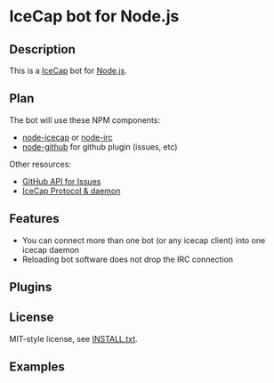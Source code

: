 IceCap bot for Node.js
======================

Description
-----------

This is a [IceCap](http://icecap.irssi2.org/) bot for [Node.js](http://www.nodejs.org). 

Plan
----

The bot will use these NPM components:

* [node-icecap](https://github.com/jheusala/node-icecap) or [node-irc](https://github.com/martynsmith/node-irc)
* [node-github](https://github.com/ajaxorg/node-github) for github plugin (issues, etc)

Other resources:

* [GitHub API for Issues](http://develop.github.com/p/issues.html)
* [IceCap Protocol & daemon](http://icecap.irssi2.org/)

Features
--------

* You can connect more than one bot (or any icecap client) into one icecap daemon
* Reloading bot software does not drop the IRC connection

Plugins
-------

<!--
Installation for Node.js
------------------------

Simplest way to install is to use [npm](http://npmjs.org/), just simply `npm install icecap-bot`.
-->

License
-------

MIT-style license, see [INSTALL.txt](http://github.com/jheusala/js-snippets/blob/master/LICENSE.txt).

Examples
--------

